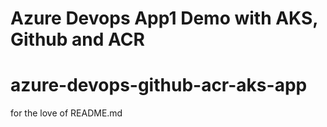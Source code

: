 # Azure Devops App1 Demo with AKS, Github and ACR
# azure-devops-github-acr-aks-app
for the love of README.md
